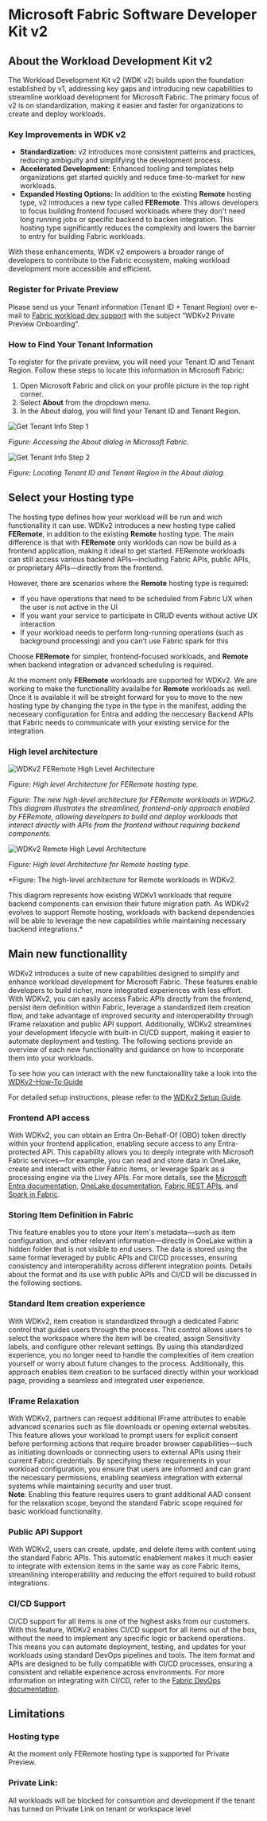 
# Microsoft Fabric Software Developer Kit v2

## About the Workload Development Kit v2

The Workload Development Kit v2 (WDK v2) builds upon the foundation established by v1, addressing key gaps and introducing new capabilities to streamline workload development for Microsoft Fabric. The primary focus of v2 is on standardization, making it easier and faster for organizations to create and deploy workloads.

### Key Improvements in WDK v2

- **Standardization:** v2 introduces more consistent patterns and practices, reducing ambiguity and simplifying the development process.
- **Accelerated Development:** Enhanced tooling and templates help organizations get started quickly and reduce time-to-market for new workloads.
- **Expanded Hosting Options:** In addition to the existing **Remote** hosting type, v2 introduces a new type called **FERemote**. This allows developers to focus building frontend focused workloads where they don't need long running jobs or specific backend to backen integration. This hosting type significantly reduces the complexity and lowers the barrier to entry for building Fabric workloads.

With these enhancements, WDK v2 empowers a broader range of developers to contribute to the Fabric ecosystem, making workload development more accessible and efficient.

### Register for Private Preview

Please send us your Tenant information (Tenant ID + Tenant Region) over e-mail to [Fabric workload dev support](mailto:ILDCWLSupport@microsoft.com) with the subject “WDKv2 Private Preview Onboarding”. 

### How to Find Your Tenant Information

To register for the private preview, you will need your Tenant ID and Tenant Region. Follow these steps to locate this information in Microsoft Fabric:

1. Open Microsoft Fabric and click on your profile picture in the top right corner.
2. Select **About** from the dropdown menu.
3. In the About dialog, you will find your Tenant ID and Tenant Region.

![Get Tenant Info Step 1](./media/Get-tenant-info-1.jpg)

*Figure: Accessing the About dialog in Microsoft Fabric.*

![Get Tenant Info Step 2](./media/Get-tenant-info-2.jpg)

*Figure: Locating Tenant ID and Tenant Region in the About dialog.*


## Select your Hosting type

The hosting type defines how your workload will be run and wich functionallity it can use. WDKv2 introduces a new hosting type called **FERemote**, in addition to the existing **Remote** hosting type. The main difference is that with **FERemote** only worklods can now be build as a frontend application, making it ideal to get started. FERemote workloads can still access various backend APIs—including Fabric APIs, public APIs, or proprietary APIs—directly from the frontend.

However, there are scenarios where the **Remote** hosting type is required:
- If you have operations that need to be scheduled from Fabric UX when the user is not active in the UI
- If you want your service to participate in CRUD events without active UX interaction
- If your workload needs to perform long-running operations (such as background processing) and you can't use Fabric spark for this

Choose **FERemote** for simpler, frontend-focused workloads, and **Remote** when backend integration or advanced scheduling is required.

At the moment only **FERemote** workloads are supported for WDKv2. We are working to make the functionallity availalbe for **Remote** workloads as well. Once it is available it will be streight forward for you to move to the new hosting type by changing the type in the type in the manifest, adding the neceseary configuration for Entra and adding the neccesary Backend APIs that Fabric needs to communicate with your existing service for the integration.

### High level architecture


![WDKv2 FERemote High Level Architecture](./media/WDKv2-FERemote-high-level-architecture.jpg)

*Figure: High level Architecture for FERemote hosting type.*

*Figure: The new high-level architecture for FERemote workloads in WDKv2. This diagram illustrates the streamlined, frontend-only approach enabled by FERemote, allowing developers to build and deploy workloads that interact directly with APIs from the frontend without requiring backend components.*


![WDKv2 Remote High Level Architecture](./media/WDKv2-Remote-high-level-architecture.jpg)

*Figure: High level Architecture for Remote hosting type.*

*Figure: The high-level architecture for Remote workloads in WDKv2. 

This diagram represents how existing WDKv1 workloads that require backend components can envision their future migration path. As WDKv2 evolves to support Remote hosting, workloads with backend dependencies will be able to leverage the new capabilities while maintaining necessary backend integrations.*


## Main new functionallity

WDKv2 introduces a suite of new capabilities designed to simplify and enhance workload development for Microsoft Fabric. These features enable developers to build richer, more integrated experiences with less effort. With WDKv2, you can easily access Fabric APIs directly from the frontend, persist item definition within Fabric, leverage a standardized item creation flow, and take advantage of improved security and interoperability through IFrame relaxation and public API support. Additionally, WDKv2 streamlines your development lifecycle with built-in CI/CD support, making it easier to automate deployment and testing. The following sections provide an overview of each new functionality and guidance on how to incorporate them into your workloads.


To see how you can interact with the new functaionallity take a look into the [WDKv2-How-To Guide](WDKv2-How-To.md)


For detailed setup instructions, please refer to the [WDKv2 Setup Guide](./WDKv2-Setup.md).


### Frontend API access

With WDKv2, you can obtain an Entra On-Behalf-Of (OBO) token directly within your frontend application, enabling secure access to any Entra-protected API. This capability allows you to deeply integrate with Microsoft Fabric services—for example, you can read and store data in OneLake, create and interact with other Fabric items, or leverage Spark as a processing engine via the Livey APIs. For more details, see the [Microsoft Entra documentation](https://learn.microsoft.com/entra/), [OneLake documentation](https://learn.microsoft.com/fabric/onelake/overview), [Fabric REST APIs](https://learn.microsoft.com/rest/api/fabric/), and [Spark in Fabric](https://learn.microsoft.com/fabric/data-engineering/spark-overview).

### Storing Item Definition in Fabric

This feature enables you to store your item's metadata—such as item configuration, and other relevant information—directly in OneLake within a hidden folder that is not visible to end users. The data is stored using the same format leveraged by public APIs and CI/CD processes, ensuring consistency and interoperability across different integration points. Details about the format and its use with public APIs and CI/CD will be discussed in the following sections.

### Standard Item creation experience

With WDKv2, item creation is standardized through a dedicated Fabric control that guides users through the process. This control allows users to select the workspace where the item will be created, assign Sensitivity labels, and configure other relevant settings. By using this standardized experience, you no longer need to handle the complexities of item creation yourself or worry about future changes to the process. Additionally, this approach enables item creation to be surfaced directly within your workload page, providing a seamless and integrated user experience.

### IFrame Relaxation

With WDKv2, partners can request additional IFrame attributes to enable advanced scenarios such as file downloads or opening external websites. This feature allows your workload to prompt users for explicit consent before performing actions that require broader browser capabilities—such as initiating downloads or connecting users to external APIs using their current Fabric credentials. By specifying these requirements in your workload configuration, you ensure that users are informed and can grant the necessary permissions, enabling seamless integration with external systems while maintaining security and user trust.  
**Note**: Enabling this feature requires users to grant additional AAD consent for the relaxation scope, beyond the standard Fabric scope required for basic workload functionality.

### Public API Support

With WDKv2, users can create, update, and delete items with content using the standard Fabric APIs. This automatic enablement makes it much easier to integrate with extension items in the same way as core Fabric items, streamlining interoperability and reducing the effort required to build robust integrations.

### CI/CD Support

CI/CD support for all items is one of the highest asks from our customers. With this feature, WDKv2 enables CI/CD support for all items out of the box, without the need to implement any specific logic or backend operations. This means you can automate deployment, testing, and updates for your workloads using standard DevOps pipelines and tools. The item format and APIs are designed to be fully compatible with CI/CD processes, ensuring a consistent and reliable experience across environments. For more information on integrating with CI/CD, refer to the [Fabric DevOps documentation](https://learn.microsoft.com/fabric/devops/).

## Limitations

### Hosting type 
At the moment only FERemote hosting type is supported for Private Preview.

### Private Link: 
All workloads will be blocked for consumtion and development if the tenant has turned on Private Link on tenant or workspace level